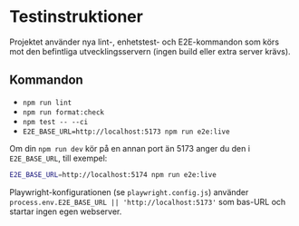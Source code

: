 # Testinstruktioner

Projektet använder nya lint-, enhetstest- och E2E-kommandon som körs mot den befintliga utvecklingsservern (ingen build eller extra server krävs).

## Kommandon

- `npm run lint`
- `npm run format:check`
- `npm test -- --ci`
- `E2E_BASE_URL=http://localhost:5173 npm run e2e:live`

Om din `npm run dev` kör på en annan port än 5173 anger du den i `E2E_BASE_URL`, till exempel:

```bash
E2E_BASE_URL=http://localhost:5174 npm run e2e:live
```

Playwright-konfigurationen (se `playwright.config.js`) använder `process.env.E2E_BASE_URL || 'http://localhost:5173'` som bas-URL och startar ingen egen webserver.
